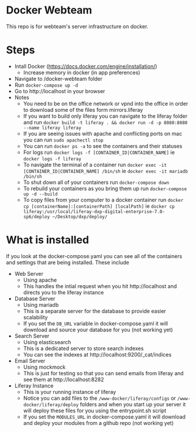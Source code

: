 # Docker Webteam
This repo is for webteam's server infrastructure on docker.

# Steps
* Intall Docker (https://docs.docker.com/engine/installation/)
	* Increase memory in docker (in app preferences)
* Navigate to /docker-webteam folder
* Run `docker-compose up -d`
* Go to http://localhost in your browser
* Notes
	* You need to be on the office network or vpnd into the office in order to download some of the files form mirrors.liferay
	* If you want to build only liferay you can navigate to the liferay folder and run `docker build -t liferay . && docker run -d -p 8080:8080 --name liferay liferay`
	* If you are seeing issues with apache and conflicting ports on mac you can run `sudo apachectl stop`
	* You can run `docker ps -a` to see the containers and their statuses
	* For logs run `docker logs -f [CONTAINER_ID|CONTAINER_NAME]` ie `docker logs -f liferay`
	* To navigate the terminal of a container run  `docker exec -it [CONTAINER_ID|CONTAINER_NAME] /bin/sh` ie `docker exec -it mariadb /bin/sh`
	* To shut down all of your containers run `docker-compose down`
	* To rebuild your containers as you bring them up run `docker-compose up -d --build`
	* To copy files from your computer to a docker container run `docker cp [containerName]:[containerPath] [localPath]` ie `docker cp liferay:/usr/local/liferay-dxp-digital-enterprise-7.0-sp6/deploy ~/Desktop/dxp/deploy/`

# What is installed
If you look at the docker-compose.yaml you can see all of the containers and settings that are being installed. These include
* Web Server
	* Using apache
	* This handles the intial request when you hit http://localhost and directs you to the liferay instance
* Database Server
	* Using mariadb
	* This is a separate server for the database to provide easier scalability
	* If you set the `DB_URL` variable in docker-compose.yaml it will download and source your database for you (not working yet)
* Search Server
	* Using elasticsearch
	* This is a dedicated server to store search indexes
	* You can see the indexes at http://localhost:9200/_cat/indices
* Email Server
	* Using mockmock
	* This is just for testing so that you can send emails from liferay and see them at http://localhost:8282
* Liferay Instance
	* This is your running instance of liferay
	* Notice you can add files to the `/www-docker/liferay/configs` or `/www-docker/liferay/deploy` folders and when you start up your server it will deploy these files for you using the entrypoint.sh script
	* If you set the `MODULES_URL` in docker-compose.yaml it will download and deploy your modules from a github repo (not working yet)
